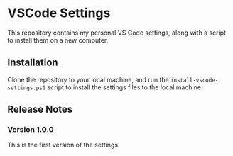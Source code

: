 # VSCode Settings

This repository contains my personal VS Code settings, along with a script to install them on a new computer.

## Installation

Clone the repository to your local machine, and run the `install-vscode-settings.ps1` script to install the settings files to the local machine.

## Release Notes

### Version 1.0.0

This is the first version of the settings.